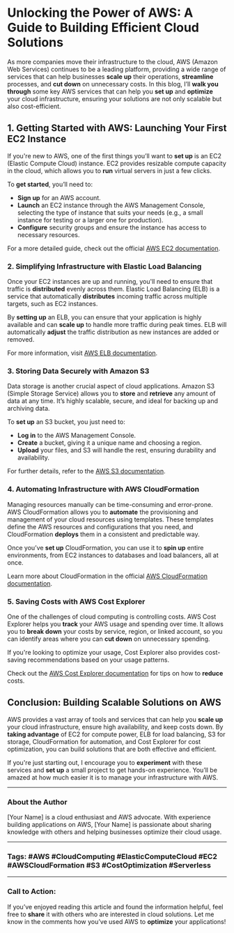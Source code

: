 # **Unlocking the Power of AWS: A Guide to Building Efficient Cloud Solutions**

As more companies move their infrastructure to the cloud, AWS (Amazon Web Services) continues to be a leading platform, providing a wide range of services that can help businesses **scale up** their operations, **streamline** processes, and **cut down** on unnecessary costs. In this blog, I’ll **walk you through** some key AWS services that can help you **set up** and **optimize** your cloud infrastructure, ensuring your solutions are not only scalable but also cost-efficient.

## **1. Getting Started with AWS: Launching Your First EC2 Instance**

If you're new to AWS, one of the first things you’ll want to **set up** is an EC2 (Elastic Compute Cloud) instance. EC2 provides resizable compute capacity in the cloud, which allows you to **run** virtual servers in just a few clicks.

To **get started**, you’ll need to:
- **Sign up** for an AWS account.
- **Launch** an EC2 instance through the AWS Management Console, selecting the type of instance that suits your needs (e.g., a small instance for testing or a larger one for production).
- **Configure** security groups and ensure the instance has access to necessary resources.

For a more detailed guide, check out the official [AWS EC2 documentation](https://aws.amazon.com/ec2/).

### **2. Simplifying Infrastructure with Elastic Load Balancing**

Once your EC2 instances are up and running, you'll need to ensure that traffic is **distributed** evenly across them. Elastic Load Balancing (ELB) is a service that automatically **distributes** incoming traffic across multiple targets, such as EC2 instances.

By **setting up** an ELB, you can ensure that your application is highly available and can **scale up** to handle more traffic during peak times. ELB will automatically **adjust** the traffic distribution as new instances are added or removed.

For more information, visit [AWS ELB documentation](https://aws.amazon.com/elasticloadbalancing/).

### **3. Storing Data Securely with Amazon S3**

Data storage is another crucial aspect of cloud applications. Amazon S3 (Simple Storage Service) allows you to **store** and **retrieve** any amount of data at any time. It’s highly scalable, secure, and ideal for backing up and archiving data.

To **set up** an S3 bucket, you just need to:
- **Log in** to the AWS Management Console.
- **Create** a bucket, giving it a unique name and choosing a region.
- **Upload** your files, and S3 will handle the rest, ensuring durability and availability.

For further details, refer to the [AWS S3 documentation](https://aws.amazon.com/s3/).

### **4. Automating Infrastructure with AWS CloudFormation**

Managing resources manually can be time-consuming and error-prone. AWS CloudFormation allows you to **automate** the provisioning and management of your cloud resources using templates. These templates define the AWS resources and configurations that you need, and CloudFormation **deploys** them in a consistent and predictable way.

Once you’ve **set up** CloudFormation, you can use it to **spin up** entire environments, from EC2 instances to databases and load balancers, all at once.

Learn more about CloudFormation in the official [AWS CloudFormation documentation](https://aws.amazon.com/cloudformation/).

### **5. Saving Costs with AWS Cost Explorer**

One of the challenges of cloud computing is controlling costs. AWS Cost Explorer helps you **track** your AWS usage and spending over time. It allows you to **break down** your costs by service, region, or linked account, so you can identify areas where you can **cut down** on unnecessary spending.

If you're looking to optimize your usage, Cost Explorer also provides cost-saving recommendations based on your usage patterns.

Check out the [AWS Cost Explorer documentation](https://aws.amazon.com/aws-cost-management/aws-cost-explorer/) for tips on how to **reduce** costs.

## **Conclusion: Building Scalable Solutions on AWS**

AWS provides a vast array of tools and services that can help you **scale up** your cloud infrastructure, ensure high availability, and keep costs down. By **taking advantage** of EC2 for compute power, ELB for load balancing, S3 for storage, CloudFormation for automation, and Cost Explorer for cost optimization, you can build solutions that are both effective and efficient.

If you're just starting out, I encourage you to **experiment** with these services and **set up** a small project to get hands-on experience. You’ll be amazed at how much easier it is to manage your infrastructure with AWS.

---

### **About the Author**

[Your Name] is a cloud enthusiast and AWS advocate. With experience building applications on AWS, [Your Name] is passionate about sharing knowledge with others and helping businesses optimize their cloud usage.

---

### Tags: #AWS #CloudComputing #ElasticComputeCloud #EC2 #AWSCloudFormation #S3 #CostOptimization #Serverless

---

### Call to Action:

If you’ve enjoyed reading this article and found the information helpful, feel free to **share** it with others who are interested in cloud solutions. Let me know in the comments how you’ve used AWS to **optimize** your applications!
